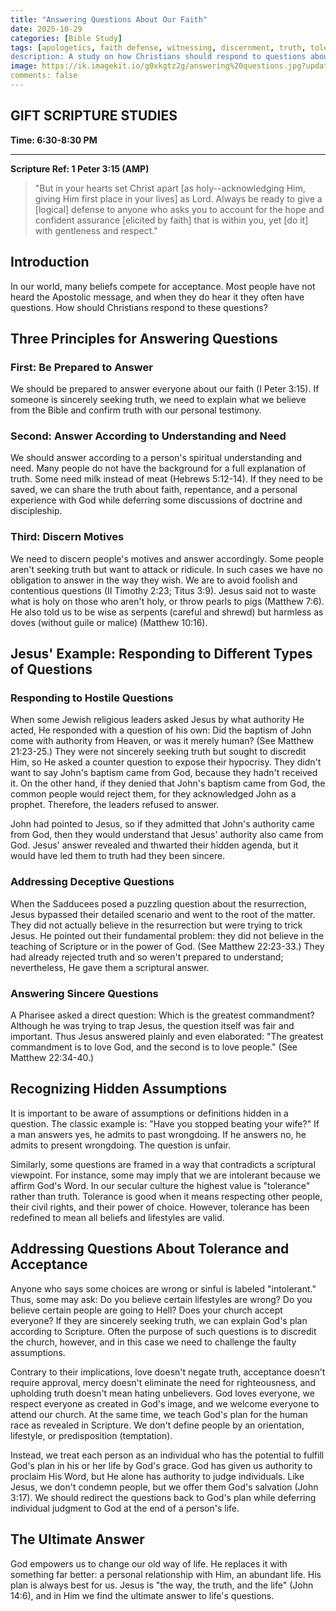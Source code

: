 ```yaml
---
title: "Answering Questions About Our Faith"
date: 2025-10-29
categories: [Bible Study]
tags: [apologetics, faith defense, witnessing, discernment, truth, tolerance, Jesus' example, wisdom, dialogue]
description: A study on how Christians should respond to questions about their faith, using Jesus' example to discern motives, answer with wisdom and gentleness, recognize hidden assumptions in questions, and balance truth with love while addressing challenges about tolerance and acceptance.
image: https://ik.imagekit.io/g0xkgtz2g/answering%20questions.jpg?updatedAt=1761733523044
comments: false
---
```


## GIFT SCRIPTURE STUDIES
**Time: 6:30-8:30 PM**

---

**Scripture Ref: 1 Peter 3:15 (AMP)**

> "But in your hearts set Christ apart [as holy--acknowledging Him, giving Him first place in your lives] as Lord. Always be ready to give a [logical] defense to anyone who asks you to account for the hope and confident assurance [elicited by faith] that is within you, yet [do it] with gentleness and respect."

## Introduction

In our world, many beliefs compete for acceptance. Most people have not heard the Apostolic message, and when they do hear it they often have questions. How should Christians respond to these questions?

## Three Principles for Answering Questions

### First: Be Prepared to Answer

We should be prepared to answer everyone about our faith (I Peter 3:15). If someone is sincerely seeking truth, we need to explain what we believe from the Bible and confirm truth with our personal testimony.

### Second: Answer According to Understanding and Need

We should answer according to a person's spiritual understanding and need. Many people do not have the background for a full explanation of truth. Some need milk instead of meat (Hebrews 5:12-14). If they need to be saved, we can share the truth about faith, repentance, and a personal experience with God while deferring some discussions of doctrine and discipleship.

### Third: Discern Motives

We need to discern people's motives and answer accordingly. Some people aren't seeking truth but want to attack or ridicule. In such cases we have no obligation to answer in the way they wish. We are to avoid foolish and contentious questions (II Timothy 2:23; Titus 3:9). Jesus said not to waste what is holy on those who aren't holy, or throw pearls to pigs (Matthew 7:6). He also told us to be wise as serpents (careful and shrewd) but harmless as doves (without guile or malice) (Matthew 10:16).

## Jesus' Example: Responding to Different Types of Questions

### Responding to Hostile Questions

When some Jewish religious leaders asked Jesus by what authority He acted, He responded with a question of his own: Did the baptism of John come with authority from Heaven, or was it merely human? (See Matthew 21:23-25.) They were not sincerely seeking truth but sought to discredit Him, so He asked a counter question to expose their hypocrisy. They didn't want to say John's baptism came from God, because they hadn't received it. On the other hand, if they denied that John's baptism came from God, the common people would reject them, for they acknowledged John as a prophet. Therefore, the leaders refused to answer.

John had pointed to Jesus, so if they admitted that John's authority came from God, then they would understand that Jesus' authority also came from God. Jesus' answer revealed and thwarted their hidden agenda, but it would have led them to truth had they been sincere.

### Addressing Deceptive Questions

When the Sadducees posed a puzzling question about the resurrection, Jesus bypassed their detailed scenario and went to the root of the matter. They did not actually believe in the resurrection but were trying to trick Jesus. He pointed out their fundamental problem: they did not believe in the teaching of Scripture or in the power of God. (See Matthew 22:23-33.) They had already rejected truth and so weren't prepared to understand; nevertheless, He gave them a scriptural answer.

### Answering Sincere Questions

A Pharisee asked a direct question: Which is the greatest commandment? Although he was trying to trap Jesus, the question itself was fair and important. Thus Jesus answered plainly and even elaborated: "The greatest commandment is to love God, and the second is to love people." (See Matthew 22:34-40.)

## Recognizing Hidden Assumptions

It is important to be aware of assumptions or definitions hidden in a question. The classic example is: "Have you stopped beating your wife?" If a man answers yes, he admits to past wrongdoing. If he answers no, he admits to present wrongdoing. The question is unfair.

Similarly, some questions are framed in a way that contradicts a scriptural viewpoint. For instance, some may imply that we are intolerant because we affirm God's Word. In our secular culture the highest value is "tolerance" rather than truth. Tolerance is good when it means respecting other people, their civil rights, and their power of choice. However, tolerance has been redefined to mean all beliefs and lifestyles are valid.

## Addressing Questions About Tolerance and Acceptance

Anyone who says some choices are wrong or sinful is labeled "intolerant." Thus, some may ask: Do you believe certain lifestyles are wrong? Do you believe certain people are going to Hell? Does your church accept everyone? If they are sincerely seeking truth, we can explain God's plan according to Scripture. Often the purpose of such questions is to discredit the church, however, and in this case we need to challenge the faulty assumptions.

Contrary to their implications, love doesn't negate truth, acceptance doesn't require approval, mercy doesn't eliminate the need for righteousness, and upholding truth doesn't mean hating unbelievers. God loves everyone, we respect everyone as created in God's image, and we welcome everyone to attend our church. At the same time, we teach God's plan for the human race as revealed in Scripture. We don't define people by an orientation, lifestyle, or predisposition (temptation).

Instead, we treat each person as an individual who has the potential to fulfill God's plan in his or her life by God's grace. God has given us authority to proclaim His Word, but He alone has authority to judge individuals. Like Jesus, we don't condemn people, but we offer them God's salvation (John 3:17). We should redirect the questions back to God's plan while deferring individual judgment to God at the end of a person's life.

## The Ultimate Answer

God empowers us to change our old way of life. He replaces it with something far better: a personal relationship with Him, an abundant life. His plan is always best for us. Jesus is "the way, the truth, and the life" (John 14:6), and in Him we find the ultimate answer to life's questions.